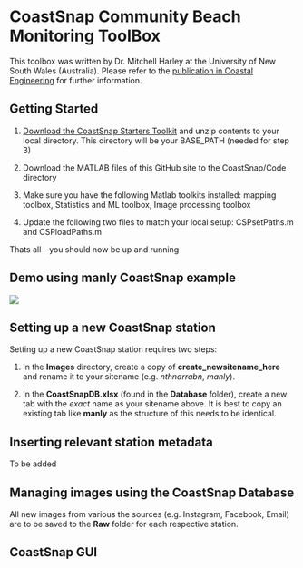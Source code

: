 # CoastSnap Community Beach Monitoring ToolBox

This toolbox was written by Dr. Mitchell Harley at the University of New South Wales (Australia). Please refer to the [publication in Coastal Engineering](https://www.sciencedirect.com/science/article/abs/pii/S0378383918304551) for further information.

## Getting Started

1.  [Download the CoastSnap Starters Toolkit](https://unsw-my.sharepoint.com/:u:/g/personal/z2273773_ad_unsw_edu_au/Ed2R-hnWdytDm-Ya94DCG0MBUBJbiaGZkR5em16g8weODg?e=V10fsx) and unzip contents to your local directory. This directory will be your BASE_PATH (needed for step 3)

2.  Download the MATLAB files of this GitHub site to the CoastSnap/Code directory

3.  Make sure you have the following Matlab toolkits installed: mapping toolbox, Statistics and ML toolbox, Image processing toolbox

4.  Update the following two files to match your local setup: CSPsetPaths.m and CSPloadPaths.m

Thats all - you should now be up and running

## Demo using manly CoastSnap example

![](demo.gif)

## Setting up a new CoastSnap station

Setting up a new CoastSnap station requires two steps:

1.  In the **Images** directory, create a copy of **create_newsitename_here** and rename it to your sitename (e.g. *nthnarrabn*, *manly*).

2.  In the **CoastSnapDB.xlsx** (found in the **Database** folder), create a new tab with the *exact* name as your sitename above. It is best to copy an existing tab like **manly** as the structure of this needs to be identical.

## Inserting relevant station metadata

To be added

## Managing images using the CoastSnap Database

All new images from various the sources (e.g. Instagram, Facebook, Email) are to be saved to the **Raw** folder for each respective station.





## CoastSnap GUI


